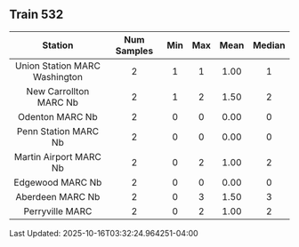 ## Train 532

| Station | Num Samples | Min | Max | Mean | Median |
| :-----: | :---------: | :-: | :-: | :--: | :----: |
| Union Station MARC Washington | 2 | 1 | 1 | 1.00 | 1 |
| New Carrollton MARC Nb | 2 | 1 | 2 | 1.50 | 2 |
| Odenton MARC Nb | 2 | 0 | 0 | 0.00 | 0 |
| Penn Station MARC Nb | 2 | 0 | 0 | 0.00 | 0 |
| Martin Airport MARC Nb | 2 | 0 | 2 | 1.00 | 2 |
| Edgewood MARC Nb | 2 | 0 | 0 | 0.00 | 0 |
| Aberdeen MARC Nb | 2 | 0 | 3 | 1.50 | 3 |
| Perryville MARC | 2 | 0 | 2 | 1.00 | 2 |


Last Updated: 2025-10-16T03:32:24.964251-04:00
